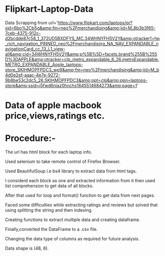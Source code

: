 # Flipkart-Laptop-Data
Data Scrapping from url='https://www.flipkart.com/laptops/pr?sid=6bo%2Cb5g&amp;fm=neo%2Fmerchandising&amp;iid=M_8b3b3f65-7ceb-4375-912c-d2bcdde87c58_1_372UD5BXDFYS_MC.34WHNYFH5V2Y&amp;otracker1=hp_rich_navigation_PINNED_neo%2Fmerchandising_NA_NAV_EXPANDABLE_navigationCard_cc_13_L1_view-all&amp;cid=34WHNYFH5V2Y&amp;p%5B%5D=facets.brand%255B%255D%3DAPPLE&amp;otracker=clp_metro_expandable_6_26.metroExpandable.METRO_EXPANDABLE_Apple_laptops-store_SKIHMOPFPDC3_wp9&amp;fm=neo%2Fmerchandising&amp;iid=M_b4d0e2ef-aaac-4e7e-9272-9b8be53c2dc5_26.SKIHMOPFPDC3&amp;ppt=clp&amp;ppn=laptops-store&amp;ssid=j5fwd6niaz0hnchs1645514684273&amp;page=1'
# Data of apple macbook price,views,ratings etc.
# Procedure:-
The url has html block for each laptop info.

Used selenium to take remote control of Firefox Browser.

Used BeautifulSoup i.e bs4 library to extract data from html tags.

I considerd each block as one and extracted information from it then used list comprehension to get data of all blocks.

After that used for loop and format() function to get data from next pages.

Faced some difficulties while extracting ratings and reviews but solved that using splitting the string and then indexing.

Creating functions to extract multiple data and creating dataframe.

Finally,converted the DataFrame to a .csv file.

Changing the data type of columns as required for future analysis.

Data shape is (48, 6).
